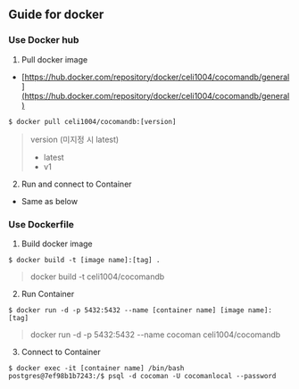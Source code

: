 
## Guide for docker
### Use Docker hub
1. Pull docker image
 - [https://hub.docker.com/repository/docker/celi1004/cocomandb/general](https://hub.docker.com/repository/docker/celi1004/cocomandb/general)
```
$ docker pull celi1004/cocomandb:[version]
```
 > version (미지정 시 latest)
 > - latest
 > - v1
 
2. Run and connect to Container
  - Same as below
  
### Use Dockerfile
1. Build docker image
```
$ docker build -t [image name]:[tag] .
```
> docker build -t celi1004/cocomandb

2. Run Container
```
$ docker run -d -p 5432:5432 --name [container name] [image name]:[tag]
```
> docker run -d -p 5432:5432 --name cocoman celi1004/cocomandb

3. Connect to Container
```
$ docker exec -it [container name] /bin/bash
postgres@7ef98b1b7243:/$ psql -d cocoman -U cocomanlocal --password
```
